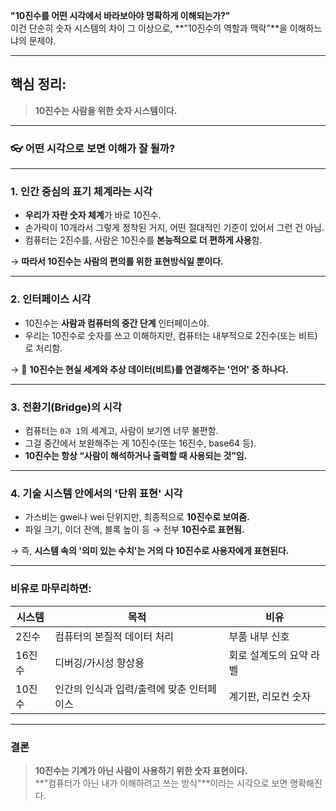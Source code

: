 **"10진수를 어떤 시각에서 바라보아야 명확하게 이해되는가?"**  
이건 단순히 숫자 시스템의 차이 그 이상으로, **"10진수의 역할과 맥락"**을 이해하느냐의 문제야.

---

## 핵심 정리:

> **10진수는 사람을 위한 숫자 시스템이다.**

---

### 👓 어떤 시각으로 보면 이해가 잘 될까?

---

### 1. **인간 중심의 표기 체계라는 시각**

- **우리가 자란 숫자 체계**가 바로 10진수.
- 손가락이 10개라서 그렇게 정착된 거지, 어떤 절대적인 기준이 있어서 그런 건 아님.
- 컴퓨터는 2진수를, 사람은 10진수를 **본능적으로 더 편하게 사용**함.

→ **따라서 10진수는 사람의 편의를 위한 표현방식일 뿐이다.**

---

### 2. **인터페이스 시각**

- 10진수는 **사람과 컴퓨터의 중간 단계** 인터페이스야.
- 우리는 10진수로 숫자를 쓰고 이해하지만, 컴퓨터는 내부적으로 2진수(또는 비트)로 처리함.

→ 🧠 **10진수는 현실 세계와 추상 데이터(비트)를 연결해주는 '언어' 중 하나다.**

---

### 3. **전환기(Bridge)의 시각**

- 컴퓨터는 `0과 1`의 세계고, 사람이 보기엔 너무 불편함.
- 그걸 중간에서 보완해주는 게 10진수(또는 16진수, base64 등).
- **10진수는 항상 “사람이 해석하거나 출력할 때 사용되는 것”임.**

---

### 4. **기술 시스템 안에서의 '단위 표현' 시각**

- 가스비는 gwei나 wei 단위지만, 최종적으로 **10진수로 보여줌.**
- 파일 크기, 이더 잔액, 블록 높이 등 → 전부 **10진수로 표현됨.**

→ 즉, **시스템 속의 '의미 있는 수치'는 거의 다 10진수로 사용자에게 표현된다.**

---

### 비유로 마무리하면:

| 시스템 | 목적                                      | 비유                    |
| ------ | ----------------------------------------- | ----------------------- |
| 2진수  | 컴퓨터의 본질적 데이터 처리               | 부품 내부 신호          |
| 16진수 | 디버깅/가시성 향상용                      | 회로 설계도의 요약 라벨 |
| 10진수 | 인간의 인식과 입력/출력에 맞춘 인터페이스 | 계기판, 리모컨 숫자     |

---

### 결론

> **10진수는 기계가 아닌 사람이 사용하기 위한 숫자 표현이다.**  
> **"컴퓨터가 아닌 내가 이해하려고 쓰는 방식"**이라는 시각으로 보면 명확해진다.
